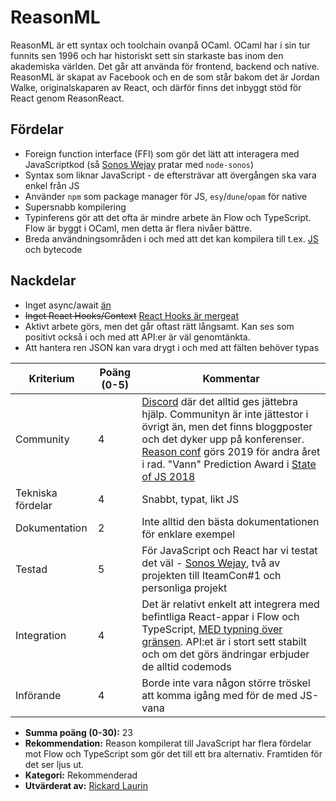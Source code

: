 # ReasonML

ReasonML är ett syntax och toolchain ovanpå OCaml. OCaml har i sin tur funnits sen 1996 och har historiskt sett sin starkaste bas inom den akademiska världen. Det går att använda för frontend, backend och native. ReasonML är skapat av Facebook och en de som står bakom det är Jordan Walke, originalskaparen av React, och därför finns det inbyggt stöd för React genom ReasonReact.

## Fördelar

- Foreign function interface (FFI) som gör det lätt att interagera med JavaScriptkod (så [Sonos Wejay](https://github.com/believer/bs-sonos) pratar med `node-sonos`)
- Syntax som liknar JavaScript - de eftersträvar att övergången ska vara enkel från JS
- Använder `npm` som package manager för JS, `esy`/`dune`/`opam` för native
- Supersnabb kompilering
- Typinferens gör att det ofta är mindre arbete än Flow och TypeScript. Flow är byggt i OCaml, men detta är flera nivåer bättre.
- Breda användningsområden i och med att det kan kompilera till t.ex. [JS](http://bucklescript.github.io/) och bytecode

## Nackdelar

- Inget async/await [än](https://github.com/facebook/reason/issues/1321)
- ~~Inget React Hooks/Context~~ [React Hooks är mergeat](https://github.com/reasonml/reason-react/pull/351)
- Aktivt arbete görs, men det går oftast rätt långsamt. Kan ses som positivt också i och med att API:er är väl genomtänkta.
- Att hantera ren JSON kan vara drygt i och med att fälten behöver typas

| **Kriterium**     | **Poäng (0-5)** | **Kommentar**                                                                                                                                                                                                                                                                                                                                           |
| ----------------- | --------------- | ------------------------------------------------------------------------------------------------------------------------------------------------------------------------------------------------------------------------------------------------------------------------------------------------------------------------------------------------------- |
| Community         | 4               | [Discord](https://discordapp.com/invite/reasonml) där det alltid ges jättebra hjälp. Communityn är inte jättestor i övrigt än, men det finns bloggposter och det dyker upp på konferenser. [Reason conf](https://www.reason-conf.com/) görs 2019 för andra året i rad. "Vann" Prediction Award i [State of JS 2018](https://2018.stateofjs.com/awards/) |
| Tekniska fördelar | 4               | Snabbt, typat, likt JS                                                                                                                                                                                                                                                                                                                                  |
| Dokumentation     | 2               | Inte alltid den bästa dokumentationen för enklare exempel                                                                                                                                                                                                                                                                                               |
| Testad            | 5               | För JavaScript och React har vi testat det väl - [Sonos Wejay](https://github.com/Iteam1337/sonos-wejay/), två av projekten till IteamCon#1 och personliga projekt                                                                                                                                                                                      |
| Integration       | 4               | Det är relativt enkelt att integrera med befintliga React-appar i Flow och TypeScript, [MED typning över gränsen](https://github.com/cristianoc/genType). API:et är i stort sett stabilt och om det görs ändringar erbjuder de alltid codemods                                                                                                          |
| Införande         | 4               | Borde inte vara någon större tröskel att komma igång med för de med JS-vana                                                                                                                                                                                                                                                                             |

- **Summa poäng (0-30):** 23
- **Rekommendation:** Reason kompilerat till JavaScript har flera fördelar mot Flow och TypeScript som gör det till ett bra alternativ. Framtiden för det ser ljus ut.
- **Kategori:** Rekommenderad
- **Utvärderat av:** [Rickard Laurin](https://github.com/believer)
